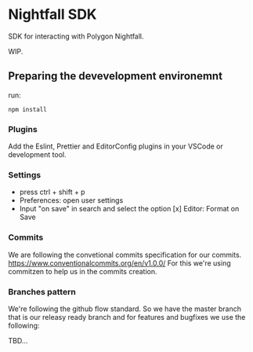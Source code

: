 # Nightfall SDK

SDK for interacting with Polygon Nightfall.

WIP.

## Preparing the devevelopment environemnt

run:

```
npm install
```

### Plugins

Add the Eslint, Prettier and EditorConfig plugins in your VSCode or development tool.

### Settings

- press ctrl + shift + p
- Preferences: open user settings
- Input "on save" in search and select the option [x] Editor: Format on Save

### Commits

We are following the convetional commits specification for our commits.
https://www.conventionalcommits.org/en/v1.0.0/
For this we're using commitzen to help us in the commits creation.

### Branches pattern

We're following the github flow standard. So we have the master branch that is our releasy ready branch and for features and bugfixes we use the following:

TBD...
